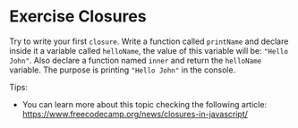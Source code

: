# Exercise Closures

Try to write your first `closure`. Write a function called `printName` and declare inside it a variable called `helloName`, the value of this variable will be: `"Hello John"`.
Also declare a function named `inner` and return the `helloName` variable.
The purpose is printing `"Hello John"` in the console.

Tips:

- You can learn more about this topic checking the following article: https://www.freecodecamp.org/news/closures-in-javascript/
